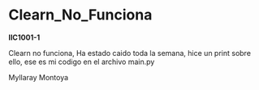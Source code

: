 # Clearn_No_Funciona

**IIC1001-1**

Clearn no funciona, Ha estado caido toda la semana, hice un print sobre ello, ese es mi codigo en el archivo main.py

Myllaray Montoya